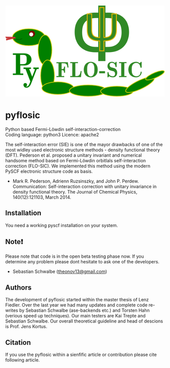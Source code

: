 ![GitHub Logo](/images/pyflosic_logo.png)


# pyflosic 
Python based Fermi-Löwdin self-interaction-correction  
Coding language: python3 
Licence: apache2 

The self-interaction error (SIE) is one of the mayor drawbacks of one of the most widley used electronic structure methods - density functional theory (DFT). Pederson et al. proposed a unitary invariant and numerical handsome method based on Fermi-Löwdin orbitlals self-interaction correction (FLO-SIC). We implemented this method using the modern PySCF electronic structure code as basis.   

* Mark R. Pederson, Adrienn Ruzsinszky, and John P. Perdew. Communication: Self-interaction correction with unitary invariance in density functional theory. The Journal of Chemical Physics, 140(12):121103, March 2014.

## Installation 
You need a working pyscf installation on your system. 

## Note:heavy_exclamation_mark:
Please note that code is in the open beta testing phase now. If you determine any problem please dont hesitate to ask one of the developers.      

* Sebastian Schwalbe (theonov13@gmail.com)   

## Authors 
The development of pyflosic started within the master thesis of Lenz Fiedler. Over the last year we had many updates and complete code re-writes by Sebastian Schwalbe (ase-backends etc.) and Torsten Hahn (verious speed up techniques). Our main testers are Kai Trepte and Sebastian Schwalbe. Our overall theoretical guideline and head of descions is Prof. Jens Kortus. 

## Citation
If you use the pyflosic within a sienfific article or contribution please cite following article. 
